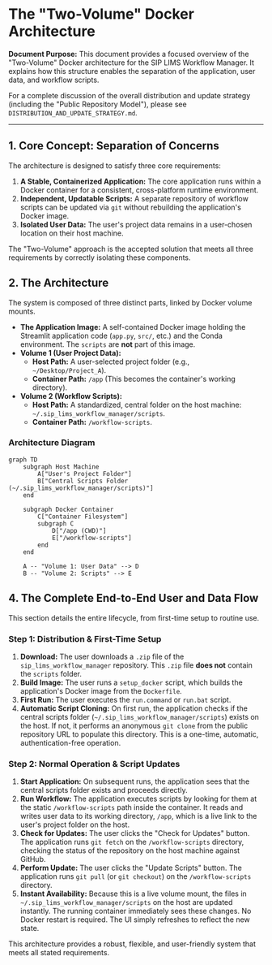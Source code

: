 # The "Two-Volume" Docker Architecture

**Document Purpose:** This document provides a focused overview of the "Two-Volume" Docker architecture for the SIP LIMS Workflow Manager. It explains how this structure enables the separation of the application, user data, and workflow scripts.

For a complete discussion of the overall distribution and update strategy (including the "Public Repository Model"), please see `DISTRIBUTION_AND_UPDATE_STRATEGY.md`.

---

## 1. Core Concept: Separation of Concerns

The architecture is designed to satisfy three core requirements:

1.  **A Stable, Containerized Application:** The core application runs within a Docker container for a consistent, cross-platform runtime environment.
2.  **Independent, Updatable Scripts:** A separate repository of workflow scripts can be updated via `git` without rebuilding the application's Docker image.
3.  **Isolated User Data:** The user's project data remains in a user-chosen location on their host machine.

The "Two-Volume" approach is the accepted solution that meets all three requirements by correctly isolating these components.

## 2. The Architecture

The system is composed of three distinct parts, linked by Docker volume mounts.

*   **The Application Image:** A self-contained Docker image holding the Streamlit application code (`app.py`, `src/`, etc.) and the Conda environment. The `scripts` are **not** part of this image.
*   **Volume 1 (User Project Data):**
    *   **Host Path:** A user-selected project folder (e.g., `~/Desktop/Project_A`).
    *   **Container Path:** `/app` (This becomes the container's working directory).
*   **Volume 2 (Workflow Scripts):**
    *   **Host Path:** A standardized, central folder on the host machine: `~/.sip_lims_workflow_manager/scripts`.
    *   **Container Path:** `/workflow-scripts`.

### Architecture Diagram

```mermaid
graph TD
    subgraph Host Machine
        A["User's Project Folder"]
        B["Central Scripts Folder (~/.sip_lims_workflow_manager/scripts)"]
    end

    subgraph Docker Container
        C["Container Filesystem"]
        subgraph C
            D["/app (CWD)"]
            E["/workflow-scripts"]
        end
    end

    A -- "Volume 1: User Data" --> D
    B -- "Volume 2: Scripts" --> E
```

## 4. The Complete End-to-End User and Data Flow

This section details the entire lifecycle, from first-time setup to routine use.

### Step 1: Distribution & First-Time Setup

1.  **Download:** The user downloads a `.zip` file of the `sip_lims_workflow_manager` repository. This `.zip` file **does not** contain the `scripts` folder.
2.  **Build Image:** The user runs a `setup_docker` script, which builds the application's Docker image from the `Dockerfile`.
3.  **First Run:** The user executes the `run.command` or `run.bat` script.
4.  **Automatic Script Cloning:** On first run, the application checks if the central scripts folder (`~/.sip_lims_workflow_manager/scripts`) exists on the host. If not, it performs an anonymous `git clone` from the public repository URL to populate this directory. This is a one-time, automatic, authentication-free operation.

### Step 2: Normal Operation & Script Updates

1.  **Start Application:** On subsequent runs, the application sees that the central scripts folder exists and proceeds directly.
2.  **Run Workflow:** The application executes scripts by looking for them at the static `/workflow-scripts` path inside the container. It reads and writes user data to its working directory, `/app`, which is a live link to the user's project folder on the host.
3.  **Check for Updates:** The user clicks the "Check for Updates" button. The application runs `git fetch` on the `/workflow-scripts` directory, checking the status of the repository on the host machine against GitHub.
4.  **Perform Update:** The user clicks the "Update Scripts" button. The application runs `git pull` (or `git checkout`) on the `/workflow-scripts` directory.
5.  **Instant Availability:** Because this is a live volume mount, the files in `~/.sip_lims_workflow_manager/scripts` on the host are updated instantly. The running container immediately sees these changes. No Docker restart is required. The UI simply refreshes to reflect the new state.

This architecture provides a robust, flexible, and user-friendly system that meets all stated requirements.